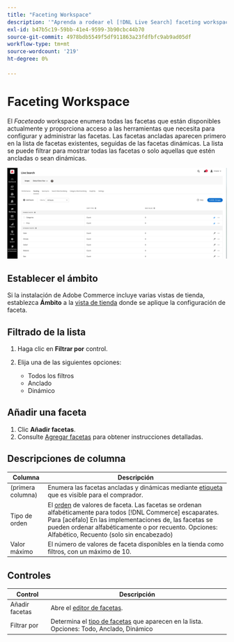 ```yaml
---
title: "Faceting Workspace"
description: '"Aprenda a rodear el [!DNL Live Search] faceting workspace".'
exl-id: b47b5c19-59bb-41e4-9599-3b90cbc44b70
source-git-commit: 4978bdb5549f5df911863a23fdfbfc9ab9ad05df
workflow-type: tm+mt
source-wordcount: '219'
ht-degree: 0%

---
```


# Faceting Workspace

El *Faceteado* workspace enumera todas las facetas que están disponibles actualmente y proporciona acceso a las herramientas que necesita para configurar y administrar las facetas. Las facetas ancladas aparecen primero en la lista de facetas existentes, seguidas de las facetas dinámicas. La lista se puede filtrar para mostrar todas las facetas o solo aquellas que estén ancladas o sean dinámicas.

![Faceting workspace](assets/faceting-workspace.png)

## Establecer el ámbito

Si la instalación de Adobe Commerce incluye varias vistas de tienda, establezca **Ámbito** a la [vista de tienda](https://experienceleague.adobe.com/docs/commerce-admin/start/setup/websites-stores-views.html#scope-settings) donde se aplique la configuración de faceta.

## Filtrado de la lista

1. Haga clic en **Filtrar por** control.
1. Elija una de las siguientes opciones:

   * Todos los filtros
   * Anclado
   * Dinámico

## Añadir una faceta

1. Clic **Añadir facetas**.
1. Consulte [Agregar facetas](facets-add.md) para obtener instrucciones detalladas.

## Descripciones de columna

| Columna | Descripción |
|--- |--- |
| (primera columna) | Enumera las facetas ancladas y dinámicas mediante [etiqueta](facets-type.md) que es visible para el comprador. |
| Tipo de orden | El [orden](facets-type.md) de valores de faceta. Las facetas se ordenan alfabéticamente para todos [!DNL Commerce] escaparates. Para [acéfalo] En las implementaciones de, las facetas se pueden ordenar alfabéticamente o por recuento. Opciones: Alfabético, Recuento (solo sin encabezado) |
| Valor máximo | El número de valores de faceta disponibles en la tienda como filtros, con un máximo de 10. |

## Controles

| Control | Descripción |
|--- |--- |
| Añadir facetas | Abre el [editor de facetas](facets-add.md). |
| Filtrar por | Determina el [tipo de facetas](facets-type.md) que aparecen en la lista. Opciones: Todo, Anclado, Dinámico |
